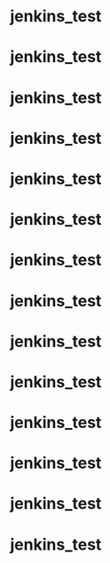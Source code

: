 # jenkins_test
# jenkins_test
# jenkins_test
# jenkins_test
# jenkins_test
# jenkins_test
# jenkins_test
# jenkins_test
# jenkins_test
# jenkins_test
# jenkins_test
# jenkins_test
# jenkins_test
# jenkins_test
